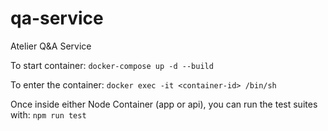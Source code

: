 # qa-service
Atelier Q&amp;A Service 

To start container: `docker-compose up -d --build`

To enter the container: `docker exec -it <container-id> /bin/sh`

Once inside either Node Container (app or api), you can run the test suites with: `npm run test`

